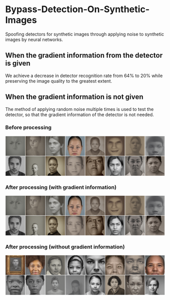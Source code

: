 # Bypass-Detection-On-Synthetic-Images
Spoofing detectors for synthetic images through applying noise to synthetic images by neural networks.

## When the gradient information from the detector is given
We achieve a decrease in detector recognition rate from 64% to 20% while preserving the image quality to the greatest extent.

## When the gradient information is not given
The method of applying random noise multiple times is used to test the detector, so that the gradient information of the detector is not needed.

### Before processing
![](https://github.com/Chyxx/Bypass-Detection-On-Synthetic-Images/blob/main/images/sdv2-test.jpg?raw=true)

### After processing (with gradient information)
![](https://github.com/Chyxx/Bypass-Detection-On-Synthetic-Images/blob/main/images/after_process_test.jpg?raw=true)

### After processing (without gradient information)
![](https://github.com/Chyxx/Bypass-Detection-On-Synthetic-Images/blob/main/images/sdv2.jpg?raw=true)


